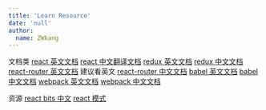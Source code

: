 ```yaml
---
title: 'Learn Resource'
date: 'null'
author:
  name: ZWkang
---
```

文档类
[react 英文文档](https://reactjs.org/docs/design-principles.html)
[react 中文翻译文档](https://react.docschina.org/)
[redux 英文文档](https://redux.js.org/)
[redux 中文文档](https://cn.redux.js.org/)
[react-router 英文文档](https://reacttraining.com/react-router/)  建议看英文
[react-router 中文文档](https://react-router.docschina.org/)
[babel 英文文档](https://babeljs.io/)
[babel 中文文档](https://www.babeljs.cn/)
[webpack 英文文档](https://webpack.js.org/)
[webpack 中文文档](https://webpack.docschina.org/concepts/)

资源
[react bits 中文](https://hateonion.me/books/react-bits-cn/)
[react 模式](https://reactpatterns.com/)



